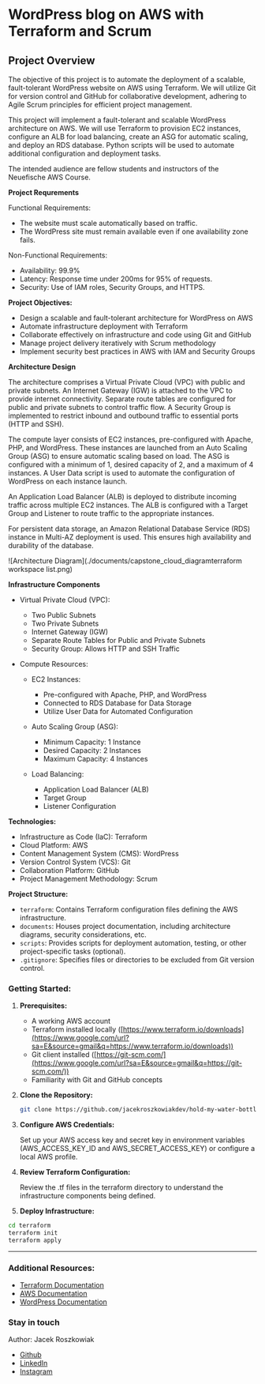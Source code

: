 # WordPress blog on AWS with Terraform and Scrum

## Project Overview

The objective of this project is to automate the deployment of a scalable, fault-tolerant WordPress website on AWS using Terraform. We will utilize Git for version control and GitHub for collaborative development, adhering to Agile Scrum principles for efficient project management.

This project will implement a fault-tolerant and scalable WordPress architecture on AWS. We will use Terraform to provision EC2 instances, configure an ALB for load balancing, create an ASG for automatic scaling, and deploy an RDS database. Python scripts will be used to automate additional configuration and deployment tasks.

The intended audience are fellow students and instructors of the Neuefische AWS Course.

**Project Requrements**

Functional Requirements:

-   The website must scale automatically based on traffic.
-   The WordPress site must remain available even if one availability zone fails.

Non-Functional Requirements:

-   Availability: 99.9%
-   Latency: Response time under 200ms for 95% of requests.
-   Security: Use of IAM roles, Security Groups, and HTTPS.

**Project Objectives:**

-   Design a scalable and fault-tolerant architecture for WordPress on AWS
-   Automate infrastructure deployment with Terraform
-   Collaborate effectively on infrastructure and code using Git and GitHub
-   Manage project delivery iteratively with Scrum methodology
-   Implement security best practices in AWS with IAM and Security Groups

**Architecture Design**

The architecture comprises a Virtual Private Cloud (VPC) with public and private subnets. An Internet Gateway (IGW) is attached to the VPC to provide internet connectivity. Separate route tables are configured for public and private subnets to control traffic flow. A Security Group is implemented to restrict inbound and outbound traffic to essential ports (HTTP and SSH).

The compute layer consists of EC2 instances, pre-configured with Apache, PHP, and WordPress. These instances are launched from an Auto Scaling Group (ASG) to ensure automatic scaling based on load. The ASG is configured with a minimum of 1, desired capacity of 2, and a maximum of 4 instances. A User Data script is used to automate the configuration of WordPress on each instance launch.

An Application Load Balancer (ALB) is deployed to distribute incoming traffic across multiple EC2 instances. The ALB is configured with a Target Group and Listener to route traffic to the appropriate instances.

For persistent data storage, an Amazon Relational Database Service (RDS) instance in Multi-AZ deployment is used. This ensures high availability and durability of the database.

![Architecture Diagram](./documents/capstone_cloud_diagramterraform workspace list.png)

**Infrastructure Components**

-   Virtual Private Cloud (VPC):

    -   Two Public Subnets
    -   Two Private Subnets
    -   Internet Gateway (IGW)
    -   Separate Route Tables for Public and Private Subnets
    -   Security Group: Allows HTTP and SSH Traffic

-   Compute Resources:

    -   EC2 Instances:
        -   Pre-configured with Apache, PHP, and WordPress
        -   Connected to RDS Database for Data Storage
        -   Utilize User Data for Automated Configuration
    -   Auto Scaling Group (ASG):

        -   Minimum Capacity: 1 Instance
        -   Desired Capacity: 2 Instances
        -   Maximum Capacity: 4 Instances

    -   Load Balancing:
        -   Application Load Balancer (ALB)
        -   Target Group
        -   Listener Configuration

**Technologies:**

-   Infrastructure as Code (IaC): Terraform
-   Cloud Platform: AWS
-   Content Management System (CMS): WordPress
-   Version Control System (VCS): Git
-   Collaboration Platform: GitHub
-   Project Management Methodology: Scrum

**Project Structure:**

-   `terraform`: Contains Terraform configuration files defining the AWS infrastructure.
-   `documents`: Houses project documentation, including architecture diagrams, security considerations, etc.
-   `scripts`: Provides scripts for deployment automation, testing, or other project-specific tasks (optional).
-   `.gitignore`: Specifies files or directories to be excluded from Git version control.

### Getting Started:

1. **Prerequisites:**

    - A working AWS account
    - Terraform installed locally ([https://www.terraform.io/downloads](https://www.google.com/url?sa=E&source=gmail&q=https://www.terraform.io/downloads))
    - Git client installed ([https://git-scm.com/](https://www.google.com/url?sa=E&source=gmail&q=https://git-scm.com/))
    - Familiarity with Git and GitHub concepts

2. **Clone the Repository:**

    ```bash
    git clone https://github.com/jacekroszkowiakdev/hold-my-water-bottle-blog.git
    ```

3. **Configure AWS Credentials:**

    Set up your AWS access key and secret key in environment variables (AWS_ACCESS_KEY_ID and AWS_SECRET_ACCESS_KEY) or configure a local AWS profile.

4. **Review Terraform Configuration:**

    Review the .tf files in the terraform directory to understand the infrastructure components being defined.

5. **Deploy Infrastructure:**

```bash
cd terraform
terraform init
terraform apply
```

---

### Additional Resources:

-   [Terraform Documentation](https://www.terraform.io/docs/)
-   [AWS Documentation](https://docs.aws.amazon.com/)
-   [WordPress Documentation](https://codex.wordpress.org/)

### Stay in touch

Author: Jacek Roszkowiak

-   [Github](https://github.com/jacekroszkowiakdev)
-   [LinkedIn](https://www.linkedin.com/in/jacekroszkowiak/)
-   [Instagram](https://www.instagram.com/jroszko/)
